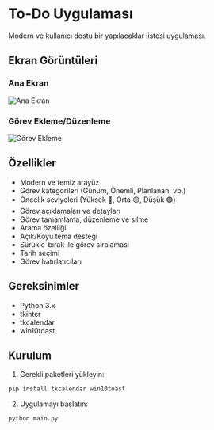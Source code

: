 # To-Do Uygulaması

Modern ve kullanıcı dostu bir yapılacaklar listesi uygulaması.

## Ekran Görüntüleri

### Ana Ekran
![Ana Ekran](screenshots/screenshot1.png)

### Görev Ekleme/Düzenleme
![Görev Ekleme](screenshots/screenshot2.png)

## Özellikler

- Modern ve temiz arayüz
- Görev kategorileri (Günüm, Önemli, Planlanan, vb.)
- Öncelik seviyeleri (Yüksek 🔴, Orta 🟡, Düşük 🟢)
- Görev açıklamaları ve detayları
- Görev tamamlama, düzenleme ve silme
- Arama özelliği
- Açık/Koyu tema desteği
- Sürükle-bırak ile görev sıralaması
- Tarih seçimi
- Görev hatırlatıcıları

## Gereksinimler

- Python 3.x
- tkinter
- tkcalendar
- win10toast

## Kurulum

1. Gerekli paketleri yükleyin:
```bash
pip install tkcalendar win10toast
```

2. Uygulamayı başlatın:
```bash
python main.py
``` 